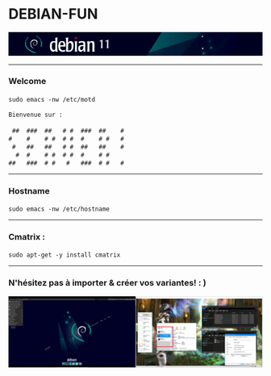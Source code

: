 #   DEBIAN-FUN
![screenshot0](IMG/debian-logo.png)  
___

### Welcome
`sudo emacs -nw /etc/motd`

    Bienvenue sur : 
    
     ##  ###  ##   # #  ###  ##    # 
    #    #    # #  # #  #    # #   # 
     #   ##   ##   # #  ##   ##    # 
      #  #    # #  # #  #    # #     
    ##   ###  # #   #   ###  # #   #                            

___

### Hostname
`sudo emacs -nw /etc/hostname`
___

### Cmatrix :
`sudo apt-get -y install cmatrix`
___

### N'hésitez pas à importer & créer vos variantes! : )  
![screenshot0](IMG/10-debian-fun/00.png)